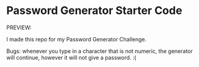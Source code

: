 # Password Generator Starter Code

PREVIEW:


I made this repo for my Password Generator Challenge.

Bugs: whenever you type in a character that is not numeric, the generator will continue, however it will not give a password. :(

